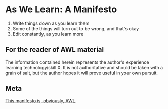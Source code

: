 # As We Learn: A Manifesto

1. Write things down as you learn them
2. Some of the things will turn out to be wrong, and that's okay
3. Edit constantly, as you learn more

## For the reader of AWL material

The information contained herein represents the author's experience learning technology/skill X. It is not authoritative and should be taken with a grain of salt, but the author hopes it will prove useful in your own pursuit.

## Meta

[This manifesto is, obviously, AWL](https://github.com/danburzo/as-we-learn).
